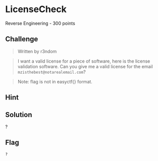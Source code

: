 # LicenseCheck
Reverse Engineering - 300 points

## Challenge 
> Written by r3ndom

> I want a valid license for a piece of software, here is the license validation software. Can you give me a valid license for the email `mzisthebest@notarealemail.com`?

> Note: flag is not in easyctf{} format.

## Hint
> 

## Solution
?

## Flag
`?`